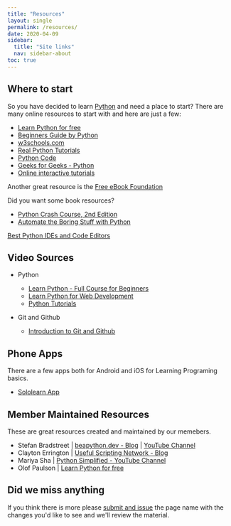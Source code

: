 ```yaml
---
title: "Resources"
layout: single
permalink: /resources/
date: 2020-04-09
sidebar:
  title: "Site links"
  nav: sidebar-about
toc: true
---
```


## Where to start

So you have decided to learn [Python](https://www.python.org/) and need a place to start? There are many online resources to start with and here are just a few:

- [Learn Python for free](khan.co/pyth-101)
- [Beginners Guide by Python](https://wiki.python.org/moin/BeginnersGuide)
- [w3schools.com](https://www.w3schools.com/python/)
- [Real Python Tutorials](https://realpython.com/)
- [Python Code](https://www.thepythoncode.com/)
- [Geeks for Geeks - Python](https://www.geeksforgeeks.org/python-programming-language/)
- [Online interactive tutorials](http://www.pythonbytesize.com/exercise-index.html)

Another great resource is the [Free eBook Foundation](https://ebookfoundation.github.io/free-programming-books/free-programming-interactive-tutorials-en.html#python)

Did you want some book resources?

- [Python Crash Course, 2nd Edition](https://nostarch.com/pythoncrashcourse2e/)
- [Automate the Boring Stuff with Python](https://automatetheboringstuff.com/)

[Best Python IDEs and Code Editors](https://towardsdatascience.com/best-python-ides-and-code-editors-you-must-use-in-2020-2303a53db24)

## Video Sources

- Python
    - [Learn Python - Full Course for Beginners](https://www.youtube.com/watch?v=rfscVS0vtbw)
    - [Learn Python for Web Development](https://www.youtube.com/watch?v=_uQrJ0TkZlc)
    - [Python Tutorials](https://bit.ly/2rzWKmZ)

- Git and Github
    - [Introduction to Git and Github](https://youtu.be/NPRUsCcZwJ4)

## Phone Apps

There are a few apps both for Android and iOS for Learning Programing basics. 

-  [Sololearn App](https://www.sololearn.com/)

## Member Maintained Resources

These are great resources created and maintained by our memebers. 
- Stefan Bradstreet | [beapython.dev - Blog](https://beapython.dev) | [YouTube Channel](https://www.youtube.com/channel/UCkKBhevnpbV4s_dPJsP2RcQ/featured)
- Clayton Errington | [Useful Scripting Network - Blog](http://usefulscripting.network)
- Mariya Sha | [Python Simplified - YouTube Channel](https://www.youtube.com/c/PythonSimplified)
- Olof Paulson | [Learn Python for free](khan.co/pyth-101)

## Did we miss anything

If you think there is more please [submit and issue](https://github.com/PythonClan/pythonclan.github.io/issues/new) the page name with the changes you'd like to see and we'll review the material.
